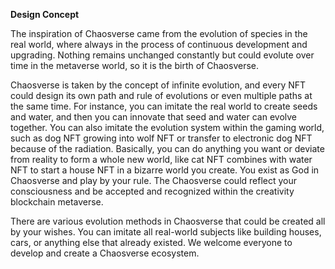 **Design Concept**

The inspiration of Chaosverse came from the evolution of species in the real world, where always in the process of continuous development and upgrading. Nothing remains unchanged constantly but could evolute over time in the metaverse world, so it is the birth of Chaosverse. 

 

Chaosverse is taken by the concept of infinite evolution, and every NFT could design its own path and rule of evolutions or even multiple paths at the same time. For instance, you can imitate the real world to create seeds and water, and then you can innovate that seed and water can evolve together. You can also imitate the evolution system within the gaming world, such as dog NFT growing into wolf NFT or transfer to electronic dog NFT because of the radiation. Basically, you can do anything you want or deviate from reality to form a whole new world, like cat NFT combines with water NFT to start a house NFT in a bizarre world you create. You exist as God in Chaosverse and play by your rule. The Chaosverse could reflect your consciousness and be accepted and recognized within the creativity blockchain metaverse. 

 

There are various evolution methods in Chaosverse that could be created all by your wishes. You can imitate all real-world subjects like building houses, cars, or anything else that already existed. We welcome everyone to develop and create a Chaosverse ecosystem.